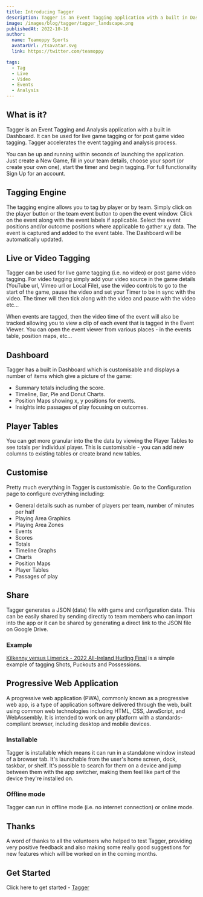 ```yaml
---
title: Introducing Tagger
description: Tagger is an Event Tagging application with a built in Dashboard. It can be used for live game tagging or for post game video tagging. Tagger accelerates the event tagging and analysis process.
image: /images/blog/tagger/tagger_landscape.png
publishedAt: 2022-10-16
author:
  name: Teamoppy Sports
  avatarUrl: /tsavatar.svg
  link: https://twitter.com/teamoppy

tags:
  - Tag
  - Live
  - Video
  - Events
  - Analysis
---
```


## What is it?

Tagger is an Event Tagging and Analysis application with a built in Dashboard. It can be used for live game tagging or for post game video tagging. Tagger accelerates the event tagging and analysis process.

You can be up and running within seconds of launching the application. Just create a New Game, fill in your team details, choose your sport (or create your own one), start the timer and begin tagging. For full functionality Sign Up for an account.

## Tagging Engine

The tagging engine allows you to tag by player or by team. Simply click on the player button or the team event button to open the event window. Click on the event along with the event labels if applicable. Select the event positions and/or outcome positions where applicable to gather x,y data. The event is captured and added to the event table. The Dashboard will be automatically updated.

## Live or Video Tagging

Tagger can be used for live game tagging (i.e. no video) or post game video tagging. For video tagging simply add your video source in the game details (YouTube url, Vimeo url or Local File), use the video controls to go to the start of the game, pause the video and set your Timer to be in sync with the video. The timer will then tick along with the video and pause with the video etc...

When events are tagged, then the video time of the event will also be tracked allowing you to view a clip of each event that is tagged in the Event Viewer. You can open the event viewer from various places - in the events table, position maps, etc...

## Dashboard

Tagger has a built in Dashboard which is customisable and displays a number of items which give a picture of the game:
- Summary totals including the score.
- Timeline, Bar, Pie and Donut Charts.
- Position Maps showing x, y positions for events.
- Insights into passages of play focusing on outcomes.

## Player Tables

You can get more granular into the the data by viewing the Player Tables to see totals per individual player. This is customisable - you can add new columns to existing tables or create brand new tables.

## Customise

Pretty much everything in Tagger is customisable. Go to the Configuration page to configure everything including:
- General details such as number of players per team, number of minutes per half
- Playing Area Graphics
- Playing Area Zones
- Events
- Scores
- Totals
- Timeline Graphs
- Charts
- Position Maps
- Player Tables
- Passages of play

## Share

Tagger generates a JSON (data) file with game and configuration data. This can be easily shared by sending directly to team members who can import into the app or it can be shared by generating a direct link to the JSON file on Google Drive.

### Example


[Kilkenny versus Limerick - 2022 All-Ireland Hurling Final](https://tagger.teamoppy.com/?game=https%3A%2F%2Fdrive.google.com%2Ffile%2Fd%2F1evoA6USB3yfmxu6X4lqBPoA6pB2zx3gJ%2Fview%3Fusp%3Dsharing) is a simple example of tagging Shots, Puckouts and Possessions.


## Progressive Web Application

A progressive web application (PWA), commonly known as a progressive web app, is a type of application software delivered through the web, built using common web technologies including HTML, CSS, JavaScript, and WebAssembly. It is intended to work on any platform with a standards-compliant browser, including desktop and mobile devices.

### Installable

Tagger is installable which means it can run in a standalone window instead of a browser tab. It's launchable from the user's home screen, dock, taskbar, or shelf. It's possible to search for them on a device and jump between them with the app switcher, making them feel like part of the device they're installed on.

### Offline mode

Tagger can run in offline mode (i.e. no internet connection) or online mode.

## Thanks

A word of thanks to all the volunteers who helped to test Tagger, providing very positive feedback and also making some really good suggestions for new features which will be worked on in the coming months.

## Get Started

Click here to get started - [Tagger](https://tagger.teamoppy.com)